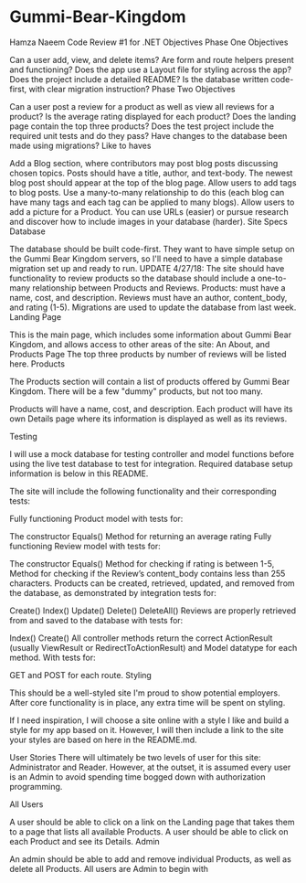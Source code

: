 # Gummi-Bear-Kingdom
Hamza Naeem
Code Review #1 for .NET
Objectives
Phase One Objectives

Can a user add, view, and delete items?
Are form and route helpers present and functioning?
Does the app use a Layout file for styling across the app?
Does the project include a detailed README?
Is the database written code-first, with clear migration instruction?
Phase Two Objectives

Can a user post a review for a product as well as view all reviews for a product? Is the average rating displayed for each product?
Does the landing page contain the top three products?
Does the test project include the required unit tests and do they pass?
Have changes to the database been made using migrations?
Like to haves

Add a Blog section, where contributors may post blog posts discussing chosen topics. Posts should have a title, author, and text-body. The newest blog post should appear at the top of the blog page.
Allow users to add tags to blog posts. Use a many-to-many relationship to do this (each blog can have many tags and each tag can be applied to many blogs).
Allow users to add a picture for a Product. You can use URLs (easier) or pursue research and discover how to include images in your database (harder).
Site Specs
Database

The database should be built code-first. They want to have simple setup on the Gummi Bear Kingdom servers, so I'll need to have a simple database migration set up and ready to run.
UPDATE 4/27/18: The site should have functionality to review products so the database should include a one-to-many relationship between Products and Reviews.
Products: must have a name, cost, and description.
Reviews must have an author, content_body, and rating (1-5).
Migrations are used to update the database from last week.
Landing Page

This is the main page, which includes some information about Gummi Bear Kingdom, and allows access to other areas of the site: An About, and Products Page
The top three products by number of reviews will be listed here.
Products

The Products section will contain a list of products offered by Gummi Bear Kingdom. There will be a few "dummy" products, but not too many.

Products will have a name, cost, and description.
Each product will have its own Details page where its information is displayed as well as its reviews.

Testing

I will use a mock database for testing controller and model functions before using the live test database to test for integration. Required database setup information is below in this README.

The site will include the following functionality and their corresponding tests:

Fully functioning Product model with tests for:

The constructor
Equals()
Method for returning an average rating
Fully functioning Review model with tests for:

The constructor
Equals()
Method for checking if rating is between 1-5,
Method for checking if the Review’s content_body contains less than 255 characters.
Products can be created, retrieved, updated, and removed from the database, as demonstrated by integration tests for:

Create()
Index()
Update()
Delete()
DeleteAll()
Reviews are properly retrieved from and saved to the database with tests for:

Index()
Create()
All controller methods return the correct ActionResult (usually ViewResult or RedirectToActionResult) and Model datatype for each method. With tests for:

GET and POST for each route.
Styling

This should be a well-styled site I'm proud to show potential employers. After core functionality is in place, any extra time will be spent on styling.

If I need inspiration, I will choose a site online with a style I like and build a style for my app based on it. However, I will then include a link to the site your styles are based on here in the README.md.

User Stories
There will ultimately be two levels of user for this site: Administrator and Reader. However, at the outset, it is assumed every user is an Admin to avoid spending time bogged down with authorization programming.

All Users

A user should be able to click on a link on the Landing page that takes them to a page that lists all available Products.
A user should be able to click on each Product and see its Details.
Admin

An admin should be able to add and remove individual Products, as well as delete all Products.
All users are Admin to begin with
